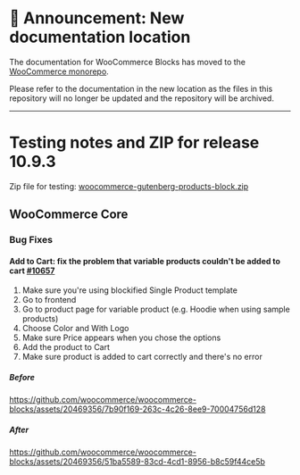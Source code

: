 # 📣 Announcement: New documentation location

The documentation for WooCommerce Blocks has moved to the [WooCommerce monorepo](https://github.com/woocommerce/woocommerce/tree/trunk/plugins/woocommerce-blocks/docs/).

Please refer to the documentation in the new location as the files in this repository will no longer be updated and the repository will be archived.

---

# Testing notes and ZIP for release 10.9.3

Zip file for testing: [woocommerce-gutenberg-products-block.zip](https://github.com/woocommerce/woocommerce-blocks/files/12432284/woocommerce-gutenberg-products-block.zip)

## WooCommerce Core

### Bug Fixes

#### Add to Cart: fix the problem that variable products couldn't be added to cart [#10657](https://github.com/woocommerce/woocommerce-blocks/pull/10657)

1. Make sure you're using blockified Single Product template
2. Go to frontend
3. Go to product page for variable product (e.g. Hoodie when using sample products)
4. Choose Color and With Logo
5. Make sure Price appears when you chose the options
6. Add the product to Cart
7. Make sure product is added to cart correctly and there's no error

##### Before

<https://github.com/woocommerce/woocommerce-blocks/assets/20469356/7b90f169-263c-4c26-8ee9-70004756d128>

##### After

<https://github.com/woocommerce/woocommerce-blocks/assets/20469356/51ba5589-83cd-4cd1-8956-b8c59f44ce5b>








